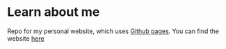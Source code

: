# Learn about me
Repo for my personal website, which uses [Github pages](https://pages.github.com). You can find the website [here](http://jess28.github.io)
